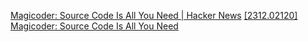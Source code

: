 
[Magicoder: Source Code Is All You Need | Hacker News](https://news.ycombinator.com/item?id=38536681)
[[2312.02120] Magicoder: Source Code Is All You Need](https://arxiv.org/abs/2312.02120)
